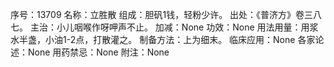 序号：13709
名称：立胜散
组成：胆矾1钱，轻粉少许。
出处：《普济方》卷三八七。
主治：小儿咽喉作呀呷声不止。
加减：None
功效：None
用法用量：用浆水半盏，小油1-2点，打散灌之。
制备方法：上为细末。
临床应用：None
各家论述：None
用药禁忌：None
附注：None
